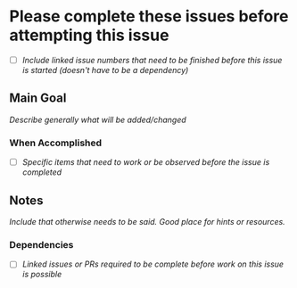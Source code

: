 # Please complete these issues before attempting this issue
- [ ] _Include linked issue numbers that need to be finished before this issue is started (doesn't have to be a dependency)_

## Main Goal
_Describe generally what will be added/changed_

### When Accomplished
- [ ] _Specific items that need to work or be observed before the issue is completed_

## Notes
_Include that otherwise needs to be said. Good place for hints or resources._

### Dependencies
- [ ] _Linked issues or PRs required to be complete before work on this issue is possible_
